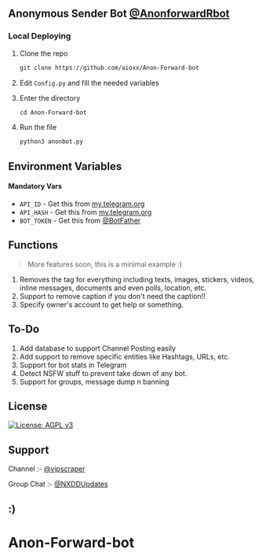 ## Anonymous Sender Bot [@AnonforwardRbot](https://t.me/AnonforwardRbot)

### Local Deploying

1. Clone the repo
   ```markdown
   git clone https://github.com/aioxx/Anon-Forward-bot
   ```
2. Edit `Config.py` and fill the needed variables

3. Enter the directory
   ```markdown
   cd Anon-Forward-bot
   ```
4. Run the file
   ```markdown
   python3 anonbot.py
   ```

## Environment Variables

#### Mandatory Vars

- `API_ID` - Get this from [my.telegram.org](https://my.telegram.org/auth)
- `API_HASH` - Get this from [my.telegram.org](https://my.telegram.org/auth)
- `BOT_TOKEN` - Get this from [@BotFather](https://t.me/BotFather)

## Functions

> More features soon, this is a minimal example :)

1) Removes the tag for everything including texts, images, stickers, videos, inline messages, documents and even polls, location, etc. 
2) Support to remove caption if you don't need the caption!! 
3) Specify owner's account to get help or something.

## To-Do

1) Add database to support Channel Posting easily
2) Add support to remove specific entities like Hashtags, URLs, etc. 
3) Support for bot stats in Telegram
4) Detect NSFW stuff to prevent take down of any bot.
5) Support for groups, message dump n banning

## License

[![License: AGPL v3](https://img.shields.io/badge/License-AGPL%20v3-blue.svg)](https://www.gnu.org/licenses/agpl-3.0)

## Support

Channel :- [@vipscraper](https://t.me/vipscraper)

Group Chat :- [@NXDDUpdates](https://t.me/NXDDUpdates)

## :)


# Anon-Forward-bot
